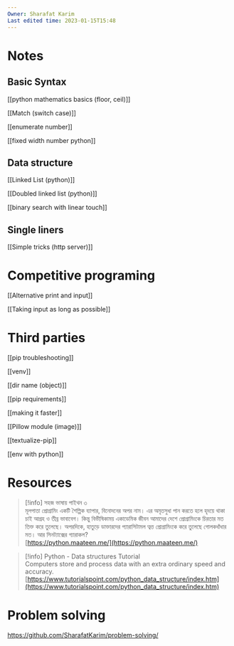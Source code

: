 ```yaml
---
Owner: Sharafat Karim
Last edited time: 2023-01-15T15:48
---
```

# Notes

## Basic Syntax

[[python mathematics basics (floor, ceil)]]

[[Match (switch case)]]

[[enumerate number]]

[[fixed width number python]]

## Data structure

[[Linked List (python)]]

[[Doubled linked list (python)]]

[[binary search with linear touch]]

## Single liners

[[Simple tricks (http server)]]

# Competitive programing

[[Alternative print and input]]

[[Taking input as long as possible]]

# Third parties

[[pip troubleshooting]]

[[venv]]

[[dir name (object)]]

[[pip requirements]]

[[making it faster]]

[[Pillow module (image)]]

[[textualize-pip]]

[[env with python]]

# Resources

> [!info] সহজ ভাষায় পাইথন ৩  
> মূলপাতা প্রোগ্রামিং একটি শৈল্পিক ব্যাপার, বিনোদনের অপর নাম। এর অমৃতসুধা পান করতে হলে হৃদয়ে থাকা চাই আগ্রহ ও তীব্র ভাবাবেগ। কিন্তু বিভীষিকাময় একাডেমিক জীবন আমাদের দেশে প্রোগ্রামিংকে চিরতার মত তিক্ত করে তুলেছে। অপরদিকে, হাতুড়ে ডাক্তারদের প্যারাসিটামল ত্বত্ত প্রোগ্রামিংকে করে তুলেছে গোলকধাঁধার মত। আর সিনট্যাক্সের গ্যারাকল?  
> [https://python.maateen.me/](https://python.maateen.me/)  

> [!info] Python - Data structures Tutorial  
> Computers store and process data with an extra ordinary speed and accuracy.  
> [https://www.tutorialspoint.com/python_data_structure/index.htm](https://www.tutorialspoint.com/python_data_structure/index.htm)  

# Problem solving

https://github.com/SharafatKarim/problem-solving/